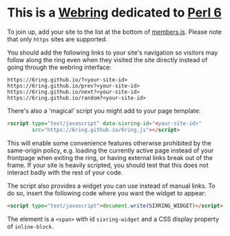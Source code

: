 # This is a [Webring][1] dedicated to [Perl 6][2]

To join up, add your site to the list at the bottom of [members.js][3].
Please note that only `https` sites are supported.

You should add the following links to your site's navigation so visitors
may follow along the ring even when they visited the site directly instead of
going through the webring interface:

    https://6ring.github.io/?<your-site-id>
    https://6ring.github.io/prev?<your-site-id>
    https://6ring.github.io/next?<your-site-id>
    https://6ring.github.io/random?<your-site-id>

There's also a 'magical' script you might add to your page template:

```html
<script type="text/javascript" data-sixring-id="<your-site-id>"
        src="https://6ring.github.io/6ring.js"></script>
```

This will enable some convenience features otherwise prohibited by the
same-origin policy, e.g. loading the currently active page instead of your
frontpage when exiting the ring, or having external links break out of the
frame. If your site is heavily scripted, you should test that this does not
interact badly with the rest of your code.

The script also provides a widget you can use instead of manual links.
To do so, insert the following code where you want the widget to appear:

```html
<script type="text/javascript">document.write(SIXRING_WIDGET)</script>
```

The element is a `<span>` with id `sixring-widget` and a CSS display property of `inline-block`.

[1]: https://en.wikipedia.org/wiki/Webring
[2]: https://perl6.org/
[3]: members.js
